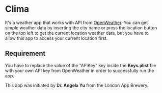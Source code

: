 # Clima

It's a weather app that works with API from [OpenWeather](https://openweathermap.org/current). You can get simple weather data by inserting the city name or press the location button on the top left to get the current location weather data, but you have to allow this app to access your
current location first.

## Requirement

You have to replace the value of the "APIKey" key inside the **Keys.plist** file with your own API key from OpenWeather in order to successfully run the app.

This app was initiated by **Dr. Angela Yu** from the London App Brewery.
